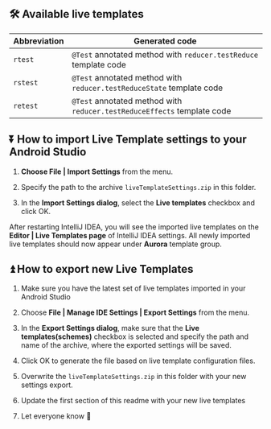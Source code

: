 ## 🛠 Available live templates 

Abbreviation | Generated code
------------ | -------------
`rtest` | `@Test` annotated method with `reducer.testReduce` template code
`rstest` | `@Test` annotated method with `reducer.testReduceState` template code
`retest` | `@Test` annotated method with `reducer.testReduceEffects` template code

## ⏬ How to import Live Template settings to your Android Studio

1. **Choose File | Import Settings** from the menu.

2. Specify the path to the archive `liveTemplateSettings.zip` in this folder.

3. In the **Import Settings dialog**, select the **Live templates** checkbox and click OK.

After restarting IntelliJ IDEA, you will see the imported live templates on the **Editor | Live Templates page** of IntelliJ IDEA settings. All newly imported live templates should now appear under **Aurora** template group.

## ⏫ How to export new Live Templates

1. Make sure you have the latest set of live templates imported in your Android Studio

2. Choose **File | Manage IDE Settings | Export Settings** from the menu.

3. In the **Export Settings dialog**, make sure that the **Live templates(schemes)** checkbox is selected and specify the path and name of the archive, where the exported settings will be saved.

4. Click OK to generate the file based on live template configuration files.

5. Overwrite the `liveTemplateSettings.zip` in this folder with your new settings export.

6. Update the first section of this readme with your new live templates

7. Let everyone know 📣
